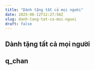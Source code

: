 ```yaml
---
title: "Dành tặng tất cả mọi người"
date: 2025-06-12T12:27:58Z
slug: danh-tang-tat-ca-moi-nguoi
draft: false
---
```


## Dành tặng tất cả mọi người

## q_chan

